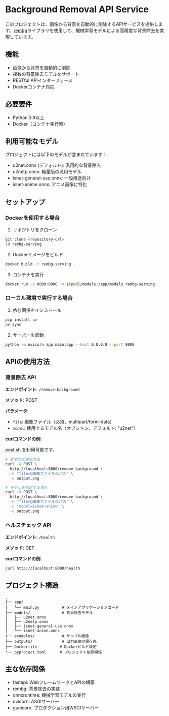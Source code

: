 # Background Removal API Service

このプロジェクトは、画像から背景を自動的に削除するAPIサービスを提供します。[rembg](https://github.com/danielgatis/rembg)ライブラリを使用して、機械学習モデルによる高精度な背景除去を実現しています。

## 機能

- 画像から背景を自動的に削除
- 複数の背景除去モデルをサポート
- RESTful APIインターフェース
- Dockerコンテナ対応

## 必要要件

- Python 3.9以上
- Docker（コンテナ実行時）

## 利用可能なモデル

プロジェクトには以下のモデルが含まれています：

- u2net.onnx (デフォルト): 汎用的な背景除去
- u2netp.onnx: 軽量版の汎用モデル
- isnet-general-use.onnx: 一般用途向け
- isnet-anime.onnx: アニメ画像に特化

## セットアップ

### Dockerを使用する場合

1. リポジトリをクローン
```bash
git clone <repository-url>
cd rembg-serving
```

2. Dockerイメージをビルド
```bash
docker build -t rembg-serving .
```

3. コンテナを実行
```bash
docker run -p 8000:8000 -v $(pwd)/models:/app/models rembg-serving
```

### ローカル環境で実行する場合

1. 依存関係をインストール
```bash
pip install uv
uv sync
```

2. サーバーを起動
```bash
python -m uvicorn app.main:app --host 0.0.0.0 --port 8000
```

## APIの使用方法

### 背景除去 API

**エンドポイント**: `/remove-background`

**メソッド**: POST

**パラメータ**:
- `file`: 画像ファイル（必須、multipart/form-data）
- `model`: 使用するモデル名（オプション、デフォルト: "u2net"）

**curlコマンドの例**:

post.sh を利用可能です。

```bash
# 基本的な使用方法
curl -X POST \
  http://localhost:8000/remove-background \
  -F "file=@画像ファイルのパス" \
  -o output.png

# モデルを指定する場合
curl -X POST \
  http://localhost:8000/remove-background \
  -F "file=@画像ファイルのパス" \
  -F "model=isnet-anime" \
  -o output.png
```

### ヘルスチェック API

**エンドポイント**: `/health`

**メソッド**: GET

**curlコマンドの例**:
```bash
curl http://localhost:8000/health
```

## プロジェクト構造

```
.
├── app/
│   └── main.py          # メインアプリケーションコード
├── models/              # 背景除去モデル
│   ├── u2net.onnx
│   ├── u2netp.onnx
│   ├── isnet-general-use.onnx
│   └── isnet-anime.onnx
├── examples/            # サンプル画像
├── outputs/             # 出力画像の保存先
├── Dockerfile          # Dockerビルド設定
└── pyproject.toml      # プロジェクト依存関係
```

## 主な依存関係

- fastapi: WebフレームワークとAPIの構築
- rembg: 背景除去の実装
- onnxruntime: 機械学習モデルの実行
- uvicorn: ASGIサーバー
- gunicorn: プロダクション用WSGIサーバー